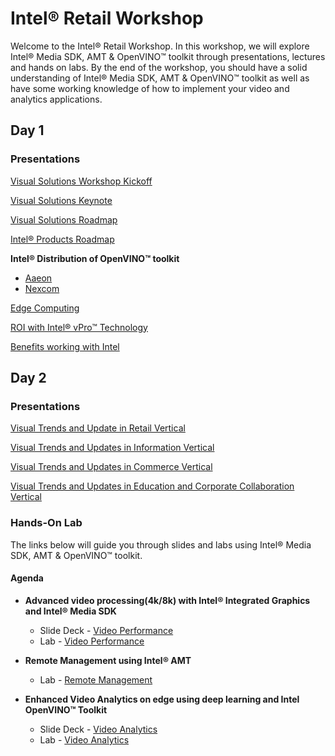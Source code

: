 # Intel® Retail Workshop
Welcome to the Intel® Retail Workshop. In this workshop, we will explore Intel® Media SDK, AMT & OpenVINO™ toolkit through presentations, lectures and hands on labs. By the end of the workshop, you should have a solid understanding of Intel® Media SDK, AMT & OpenVINO™ toolkit as well as have some working knowledge of how to implement your video and analytics applications.
## Day 1
### Presentations
[Visual Solutions Workshop Kickoff](./Presentations/Day1/0950a_2019_05_14_VisualSolutionsKickOff.pdf)

[Visual Solutions Keynote](./Presentations/Day1/Christie_workshop_May'19.pdf)
 
[Visual Solutions Roadmap](./Presentations/Day1/Visual_Solutions_Workshop_NY_Roadmap_Overview_May2019_.pdf)

[Intel® Products Roadmap]()

**Intel® Distribution of OpenVINO™ toolkit**
- [Aaeon](0130p_AAEON_AI_Edge_Intel_Workshop_20190425.pptx_5-13-19_(002).pdf)
- [Nexcom](0130p_NEXCOM_Smart_Self-Checkout_Kiosk_Solution_PPT_050919.pdf)

[Edge Computing](./Presentations/Day1/Shuttle-Intel_technology_partner.pdf)

[ROI with Intel® vPro™ Technology](./Presentations/Day1/ROI_with_Intel®_vPro™_Technology.pdf)

[Benefits working with Intel](./Presentations/Day1/RBHE_Workshop2019-Working_With_Intel-DLO-v1.3.pdf)

## Day 2
### Presentations
[Visual Trends and Update in Retail Vertical](./Presentations/Day2/2019_05_15_10_00a_VisualRetail.pdf)

[Visual Trends and Updates in Information Vertical](./Presentations/Day2/Visual_Information_Presentation_rev_2.pdf)

[Visual Trends and Updates in Commerce Vertical](./Presentations/Day2/)

[Visual Trends and Updates in Education and Corporate Collaboration Vertical](./Presentations/Day2/)


### Hands-On Lab
The links below will guide you through slides and labs using Intel® Media SDK, AMT & OpenVINO™ toolkit.

#### Agenda
<!-- * **Setup and deployment**
    - Slide Deck -
    - Lab - [Setup and deployment](./Setup_and_deployment.md)-->

* **Advanced video processing(4k/8k) with Intel® Integrated Graphics and Intel® Media SDK**
  - Slide Deck - [Video Performance](./Presentations/VideoPerformance.pdf)
  - Lab - [Video Performance](./Video_Performance/README.md)


* **Remote Management using Intel® AMT**
  <!--- Slide Deck --->
  - Lab - [Remote Management](./Remote_Management/README.md)


* **Enhanced Video Analytics on edge using deep learning and Intel OpenVINO™ Toolkit**
    - Slide Deck - [Video Analytics](./Presentations/VideoAnalytics.pdf)
    - Lab - [Video Analytics](./Video_Analytics/README.md)

